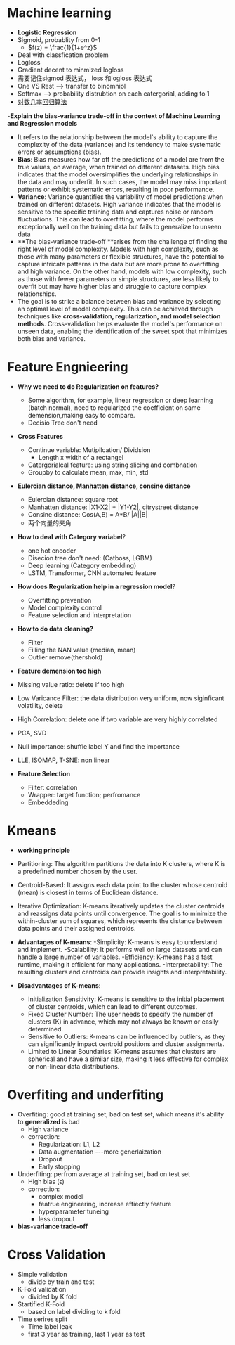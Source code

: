 # Machine learning
- **Logistic Regression**
- Sigmoid, probablity from 0-1
  - $f(z) = \frac{1}{1+e^z}$ 
- Deal with classfication problem
- Logloss
- Gradient decent to minmized logloss
- 需要记住sigmod 表达式， loss 和logloss 表达式
- One VS Rest --> transfer to binomniol 
- Softmax --> probability distrubtion on each catergorial, adding to 1
- [对数几率回归算法](https://blog.csdn.net/sai_simon/article/details/122390597)
  
-**Explain the bias-variance trade-off in the context of Machine Learning and Regression models**
  - It refers to the relationship between the model's ability to capture the complexity of the data (variance) and its tendency to make systematic errors or assumptions (bias).
  - **Bias**: Bias measures how far off the predictions of a model are from the true values, on average, when trained on different datasets. High bias indicates that the model oversimplifies the underlying relationships in the data and may underfit. In such cases, the model may miss important patterns or exhibit systematic errors, resulting in poor performance.
  - **Variance**: Variance quantifies the variability of model predictions when trained on different datasets. High variance indicates that the model is sensitive to the specific training data and captures noise or random fluctuations. This can lead to overfitting, where the model performs exceptionally well on the training data but fails to generalize to unseen data
  - **The bias-variance trade-off **arises from the challenge of finding the right level of model complexity. Models with high complexity, such as those with many parameters or flexible structures, have the potential to capture intricate patterns in the data but are more prone to overfitting and high variance. On the other hand, models with low complexity, such as those with fewer parameters or simple structures, are less likely to overfit but may have higher bias and struggle to capture complex relationships.
  - The goal is to strike a balance between bias and variance by selecting an optimal level of model complexity. This can be achieved through techniques like **cross-validation, regularization, and model selection methods**. Cross-validation helps evaluate the model's performance on unseen data, enabling the identification of the sweet spot that minimizes both bias and variance.

# Feature Engnieering
- **Why we need to do Regularization on features?**
  - Some algorithm, for example, linear regression or deep learning (batch normal), need to regularized the coefficient on same demension,making easy to compare.
  - Decisio Tree don't need
    
- **Cross Features**
  - Continue variable: Mutipilcation/ Dividsion 
    - Length x width of a rectangel 
  - Catergorialcal feature: using string slicing and combnation
  - Groupby to calculate mean, max, min, std
 
- **Eulercian distance, Manhatten distance, consine distance**
  - Eulercian distance: square root
  - Manhatten distance: |X1-X2| + |Y1-Y2|, citrystreet distance
  - Consine distance: Cos(A,B) = A*B/ |A||B|
  - 两个向量的夹角
    
- **How to deal with Category variabel**?
  - one hot encoder
  - Disecion tree don't need: (Catboss, LGBM)
  - Deep learning (Category embedding)
  - LSTM, Transformer, CNN automated feature

- **How does Regularization help in a regression model**?
  - Overfitting prevention
  - Model complexity control
  - Feature selection and interpretation

- **How to do data cleaning?**
  - Filter
  - Filling the NAN value (median, mean)
  - Outlier remove(thershold)
    
-  **Feature demension too high**
  - Missing value ratio: delete if too high
  - Low Varicance Filter: the data distribution very uniform, now siginficant volatility, delete
  - High Correlation:  delete one if two variable are very highly correlated
  - PCA, SVD
  - Null importance: shuffle label Y and find the importance
  - LLE, ISOMAP, T-SNE: non linear
- **Feature Selection**
  - Filter: correlation
  - Wrapper: target function; perfromance
  - Embeddeding

# Kmeans
- **working principle**
- Partitioning: The algorithm partitions the data into K clusters, where K is a predefined number chosen by the user.

- Centroid-Based: It assigns each data point to the cluster whose centroid (mean) is closest in terms of Euclidean distance.

- Iterative Optimization: K-means iteratively updates the cluster centroids and reassigns data points until convergence. The goal is to minimize the within-cluster sum of squares, which represents the distance between data points and their assigned centroids.

- **Advantages of K-means**:
  -Simplicity: K-means is easy to understand and implement.
  -Scalability: It performs well on large datasets and can handle a large number of variables.
  -Efficiency: K-means has a fast runtime, making it efficient for many applications.
  -Interpretability: The resulting clusters and centroids can provide insights and interpretability.

- **Disadvantages of K-means**:
  - Initialization Sensitivity: K-means is sensitive to the initial placement of cluster centroids, which can lead to different outcomes.
  - Fixed Cluster Number: The user needs to specify the number of clusters (K) in advance, which may not always be known or easily determined.
  - Sensitive to Outliers: K-means can be influenced by outliers, as they can significantly impact centroid positions and cluster assignments.
  - Limited to Linear Boundaries: K-means assumes that clusters are spherical and have a similar size, making it less effective for complex or non-linear data distributions.

# Overfiting and underfiting
- Overfiting: good at training set, bad on test set, which means it's ability to **generalized** is bad
  - High variance
  - correction:
    - Regularization: L1, L2
    - Data augmentation ---more generlaization
    - Dropout
    - Early stopping  
- Underfiting: perfrom average at training set, bad on test set
  - High bias ($\epsilon$)
  - correction:
    - complex model
    - featrue engineering, increase effiectly feature
    - hyperparameter tuneing
    - less dropout
- **bias-variance trade-off**

# Cross Validation
  - Simple validation
    - divide by train and test
  - K-Fold validation
    - divided by K fold 
  - Startified K-Fold
    - based on label dividing to k fold
  - Time serires split
    - Time label leak
    - first 3 year as training, last 1 year as test
